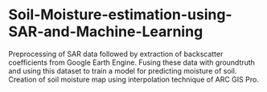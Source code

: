 # Soil-Moisture-estimation-using-SAR-and-Machine-Learning
Preprocessing of SAR data followed by extraction of backscatter coefficients from Google Earth Engine.
Fusing these data with groundtruth and using this dataset to train a model for predicting moisture of soil.
Creation of soil moisture map using interpolation technique of ARC GIS Pro.
